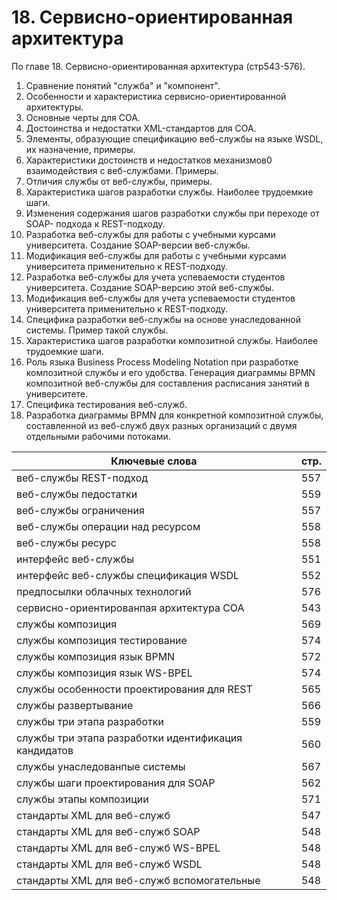 # 18. Сервисно-ориентированная архитектура #
По главе 18. Сервисно-ориентированная архитектура (стр543-576).

1. Сравнение понятий "служба" и "компонент".
2. Особенности и характеристика сервисно-ориентированной архитектуры.
3. Основные черты для СОА.
4. Достоинства и недостатки XML-стандартов для СОА.
5. Элементы, образующие спецификацию веб-службы на языке WSDL, их назначение, примеры.
6. Характеристики достоинств и недостатков механизмов0 взаимодействия с веб-службами. Примеры.
7. Отличия службы от веб-службы, примеры.
8. Характеристика шагов разработки службы. Наиболее трудоемкие шаги.
9. Изменения содержания шагов разработки службы при переходе от SOAP- подхода к REST-подходу.
10. Разработка веб-службы для работы с учебными курсами университета. Создание SOAP-версии веб-службы.
11. Модификация веб-службы для работы с учебными курсами университета применительно к REST-подходу.
12. Разработка веб-службы для учета успеваемости студентов университета. Создание SOAP-версию этой веб-службы.
13. Модификация веб-службы для учета успеваемости студентов университета применительно к REST-подходу.
14. Специфика разработки веб-службы на основе унаследованной системы. Пример такой службы.
15. Характеристика шагов разработки композитной службы. Наиболее трудоемкие шаги.
16. Роль языка Business Process Modeling Notation при разработке композитной службы и его удобства. Генерация диаграммы BPMN композитной веб-службы для составления расписания занятий в университете.
17. Специфика тестирования веб-служб.
18. Разработка диаграммы BPMN для конкретной композитной службы, составленной из веб-служб двух разных организаций с двумя отдельными рабочими потоками.

Ключевые слова | стр.
-----|-----
веб-службы	REST-подход |       557
веб-службы	педостатки |      559
веб-службы	ограничения				|			557
веб-службы	операции над ресурсом				|		558
веб-службы	ресурс					|			558
интерфейс веб-службы 				|					551
интерфейс веб-службы 	спецификация WSDL 		|			552
предпосылки облачных технологий  			|			576
сервисно-ориентированпая архитектура СОА		|			543
службы	композиция  				|				569
службы	композиция 	тестирование  		|			574
службы	композиция 	язык BPMN  			|		572
службы	композиция 	язык WS-BPEL 		|			574
службы	особенности проектирования для REST 		|		565
службы	развертывание 				|				566
службы	три этапа разработки 				|			559
службы	три этапа разработки 	идентификация кандидатов	|	560
службы	унаследованпые системы 			|			567
службы	шаги проектирования для SOAP 		|			562
службы	этапы композиции 			|				571
стандарты XML для веб-служб 			|				547
стандарты XML для веб-служб 	SOAP 			|		548
стандарты XML для веб-служб 	WS-BPEL 		|			548
стандарты XML для веб-служб 	WSDL 			|		548
стандарты XML для веб-служб 	вспомогательные 	|		548

